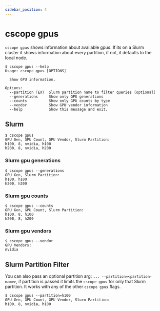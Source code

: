 ```yaml
---
sidebar_position: 4
---
```


# cscope gpus

`cscope gpus` shows information about available gpus. If its on a Slurm cluster it shows information about every partition, if not, it defaults to the local node.

```shell
$ cscope gpus --help
Usage: cscope gpus [OPTIONS]

  Show GPU information.

Options:
  --partition TEXT  Slurm partition name to filter queries (optional)
  --generations     Show only GPU generations
  --counts          Show only GPU counts by type
  --vendor          Show GPU vendor information
  --help            Show this message and exit.
```

## Slurm

```shell
$ cscope gpus
GPU Gen, GPU Count, GPU Vendor, Slurm Partition:
h100, 8, nvidia, h100
h200, 8, nvidia, h200
```

### Slurm gpu generations

```shell
$ cscope gpus --generations
GPU Gen, Slurm Partition:
h100, h100
h200, h200
```

### Slurm gpu counts

```shell
$ cscope gpus --counts
GPU Gen, GPU Count, Slurm Partition:
h100, 8, h100
h200, 8, h200
```

### Slurm gpu vendors

```shell
$ cscope gpus --vendor
GPU Vendors:
nvidia
```

## Slurm Partition Filter

You can also pass an optional partition arg: `... --partition=<partition-name>`, if partition is passed it limits the `cscope gpus` for only that Slurm partition. It works with any of the other `cscope gpus` flags.

```shell
$ cscope gpus --partition=h100
GPU Gen, GPU Count, GPU Vendor, Slurm Partition:
h100, 8, nvidia, h100
```
